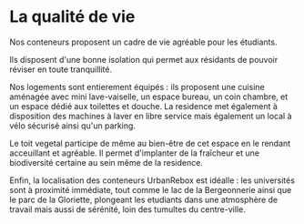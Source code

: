 # La qualité de vie 

  Nos conteneurs proposent un cadre de vie agréable pour les étudiants. 
  
  Ils disposent d'une bonne isolation qui permet aux résidants de pouvoir réviser en toute tranquillité. 
  
  Nos logements sont entierement équipés : ils proposent une cuisine aménagée avec mini lave-vaiselle, un espace bureau, un coin chambre, et un espace dédié aux toilettes et douche. La residence met également à disposition des machines à laver en libre service mais également un local à vélo sécurisé ainsi qu'un parking. 

  Le toit vegetal participe de même au bien-être de cet espace en le rendant acceuillant et agréable. Il permet d'implanter de la fraîcheur et une biodiversité certaine au sein même de la residence. 

  Enfin, la localisation des conteneurs UrbanRebox est idéalle : les universités sont à proximité immédiate, tout comme le lac de la Bergeonnerie ainsi que le parc de la Gloriette, plongeant les etudiants dans une atmosphère de travail mais aussi de sérénité, loin des tumultes du centre-ville. 

  
